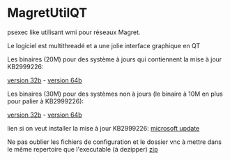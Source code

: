 # MagretUtilQT
psexec like utilisant wmi pour réseaux Magret.

Le logiciel est multithreadé et a une jolie interface graphique en QT

Les binaires (20M) pour des système à jours qui contiennent la mise à jour KB2999226:

[version 32b](https://github.com/bbmt-bbmt/MagretUtilQT/raw/master/binaires/MagretUtilQT-WP35-32b-v0.1.exe) - 
[version 64b](https://github.com/bbmt-bbmt/MagretUtilQT/raw/master/binaires/MagretUtilQT-WP35-64b-v0.1.exe)

Les binaires (30M) pour des systèmes non à jours (le binaire à 10M en plus pour palier à KB2999226):

[version 32b](https://github.com/bbmt-bbmt/MagretUtilQT/raw/master/binaires/MagretUtilQT-WP34-32b-v0.1.exe) - 
[version 64b](https://github.com/bbmt-bbmt/MagretUtilQT/raw/master/binaires/MagretUtilQT-WP34-64b-v0.1.exe)

lien si on veut installer la mise à jour KB2999226:
[microsoft update](https://support.microsoft.com/fr-fr/help/2999226/update-for-universal-c-runtime-in-windows)

Ne pas oublier les fichiers de configuration et le dossier vnc à mettre dans le même repertoire que l'executable (à dezipper)
[zip](https://github.com/bbmt-bbmt/MagretUtilQT/raw/master/binaires/configuration.zip)